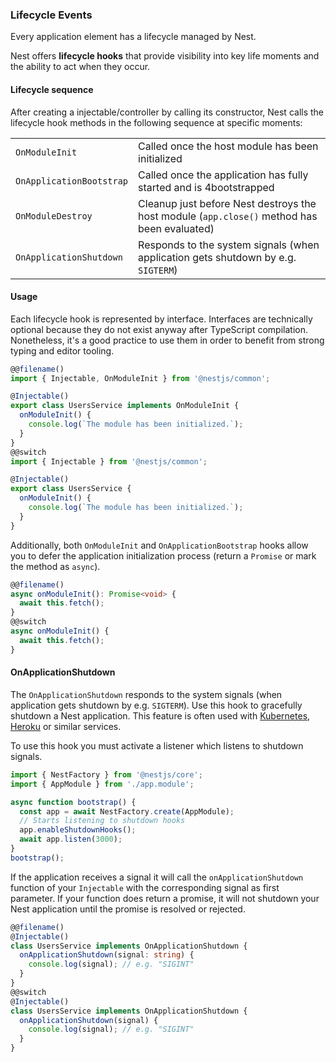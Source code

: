 ### Lifecycle Events

Every application element has a lifecycle managed by Nest.

Nest offers **lifecycle hooks** that provide visibility into key life moments and the
ability to act when they occur.

#### Lifecycle sequence

After creating a injectable/controller by calling its constructor, Nest calls the lifecycle hook methods in the following sequence at specific moments:

|                          |                                                                                             |
| ------------------------ | ------------------------------------------------------------------------------------------- |
| `OnModuleInit`           | Called once the host module has been initialized                                            |
| `OnApplicationBootstrap` | Called once the application has fully started and is 4bootstrapped                          |
| `OnModuleDestroy`        | Cleanup just before Nest destroys the host module (`app.close()` method has been evaluated) |
| `OnApplicationShutdown`  | Responds to the system signals (when application gets shutdown by e.g. `SIGTERM`)           |


#### Usage

Each lifecycle hook is represented by interface. Interfaces are technically optional because they do not exist anyway after TypeScript compilation. Nonetheless, it's a good practice to use them in order to benefit from strong typing and editor tooling.

```typescript
@@filename()
import { Injectable, OnModuleInit } from '@nestjs/common';

@Injectable()
export class UsersService implements OnModuleInit {
  onModuleInit() {
    console.log(`The module has been initialized.`);
  }
}
@@switch
import { Injectable } from '@nestjs/common';

@Injectable()
export class UsersService {
  onModuleInit() {
    console.log(`The module has been initialized.`);
  }
}
```

Additionally, both `OnModuleInit` and `OnApplicationBootstrap` hooks allow you to defer the application initialization process (return a `Promise` or mark the method as `async`).

```typescript
@@filename()
async onModuleInit(): Promise<void> {
  await this.fetch();
}
@@switch
async onModuleInit() {
  await this.fetch();
}
```
#### OnApplicationShutdown

The `OnApplicationShutdown` responds to the system signals (when application gets shutdown by e.g. `SIGTERM`).
Use this hook to gracefully shutdown a Nest application. This feature is often used with [Kubernetes](https://kubernetes.io/),
[Heroku](https://www.heroku.com/) or similar services.

To use this hook you must activate a listener which listens to shutdown signals.

```typescript
import { NestFactory } from '@nestjs/core';
import { AppModule } from './app.module';

async function bootstrap() {
  const app = await NestFactory.create(AppModule);
  // Starts listening to shutdown hooks
  app.enableShutdownHooks();
  await app.listen(3000);
}
bootstrap();
```

If the application receives a signal it will call the `onApplicationShutdown` function of your
`Injectable` with the corresponding signal as first parameter. If your function does return a
promise, it will not shutdown your Nest application until the promise is resolved or rejected.

```typescript
@@filename()
@Injectable()
class UsersService implements OnApplicationShutdown {
  onApplicationShutdown(signal: string) {
    console.log(signal); // e.g. "SIGINT"
  }
}
@@switch
@Injectable()
class UsersService implements OnApplicationShutdown {
  onApplicationShutdown(signal) {
    console.log(signal); // e.g. "SIGINT"
  }
}
```
